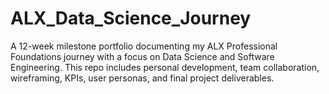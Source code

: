# ALX_Data_Science_Journey
A 12-week milestone portfolio documenting my ALX Professional Foundations journey with a focus on Data Science and Software Engineering. This repo includes personal development, team collaboration, wireframing, KPIs, user personas, and final project deliverables.
